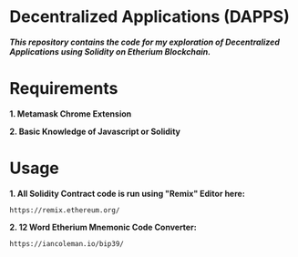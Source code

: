 # Decentralized Applications (DAPPS)

***This repository contains the code for my exploration of Decentralized Applications using Solidity on Etherium Blockchain.***

# Requirements

**1. Metamask Chrome Extension**

**2. Basic Knowledge of Javascript or Solidity**

# Usage

**1. All Solidity Contract code is run using "Remix" Editor here:**

```
https://remix.ethereum.org/
```

**2. 12 Word Etherium Mnemonic Code Converter:**

```
https://iancoleman.io/bip39/
```

